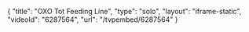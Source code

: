 {
    "title": "OXO Tot Feeding Line",
    "type": "solo",
    "layout": "iframe-static",
    "videoId": "6287564",
    "url": "\/tvpembed\/6287564"
}